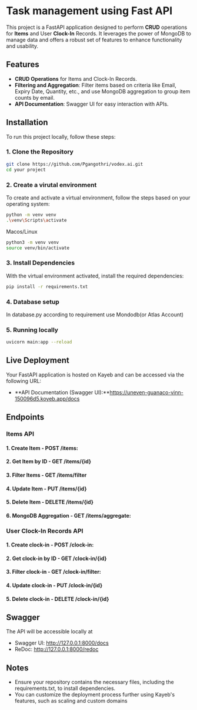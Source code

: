 # Task management using Fast API

This project is a FastAPI application designed to perform **CRUD** operations for **Items** and User **Clock-In** Records. It leverages the power of MongoDB to manage data and offers a robust set of features to enhance functionality and usability. 

## Features

- **CRUD Operations** for Items and Clock-In Records.
- **Filtering and Aggregation**: Filter items based on criteria like Email, Expiry Date, Quantity, etc., and use MongoDB aggregation to group item counts by email.
- **API Documentation**: Swagger UI for easy interaction with APIs.

## Installation

To run this project locally, follow these steps:

### 1. Clone the Repository
```bash
git clone https://github.com/Pgangothri/vodex.ai.git
cd your project
```
### 2. Create a virutal environment
To create and activate a virtual environment, follow the steps based on your operating system:
```bash
python -m venv venv
.\venv\Scripts\activate
```
Macos/Linux
```bash
python3 -m venv venv
source venv/bin/activate
```
### 3. Install Dependencies
With the virtual environment activated, install the required dependencies:
```bash
pip install -r requirements.txt
```
### 4. Database setup
In database.py according to requirement use Mondodb(or Atlas Account) 

### 5. Running locally
```bash
uvicorn main:app --reload
```
## Live Deployment
Your FastAPI application is hosted on Kayeb and can be accessed via the following URL:
- **API Documentation (Swagger UI):**https://uneven-guanaco-vinn-150096d5.koyeb.app/docs
## Endpoints

### Items API
#### 1. **Create Item** - POST /items:
#### 2. **Get Item by ID** - GET /items/{id}
#### 3. **Filter Items** - GET /items/filter
#### 4. **Update Item** - PUT /items/{id}
#### 5. **Delete Item** - DELETE /items/{id}
#### 6. **MongoDB Aggregation** - GET /items/aggregate:
### User Clock-In Records API
#### 1. **Create clock-in** - POST /clock-in:
#### 2. **Get clock-in by ID** - GET /clock-in/{id}
#### 3. **Filter clock-in** - GET /clock-in/filter:
#### 4. **Update clock-in** - PUT /clock-in/{id}
#### 5. **Delete clock-in** - DELETE /clock-in/{id}
## Swagger
The API will be accessible locally at
- Swagger UI: http://127.0.0.1:8000/docs
- ReDoc: http://127.0.0.1:8000/redoc
## Notes
- Ensure your repository contains the necessary files, including the requirements.txt, to install dependencies.
- You can customize the deployment process further using Kayeb's features, such as scaling and custom domains

